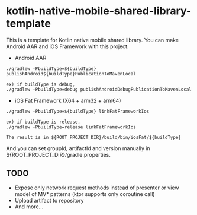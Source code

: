 # kotlin-native-mobile-shared-library-template
This is a template for Kotlin native mobile shared library.
You can make Android AAR and iOS Framework with this project.

- Android AAR
```shell script
./gradlew -PbuildType=${buildType} publishAndroid${buildType}PublicationToMavenLocal

ex) if buildType is debug,
./gradlew -PbuildType=debug publishAndroidDebugPublicationToMavenLocal
```

- iOS Fat Framework (X64 + arm32 + arm64)
```shell script
./gradlew -PbuildType=${buildType} linkFatFrameworkIos

ex) if buildType is release,
./gradlew -PbuildType=release linkFatFrameworkIos

The result is in ${ROOT_PROJECT_DIR}/build/bin/iosFat/${buildType}
```

And you can set groupId, artifactId and version manually in ${ROOT_PROJECT_DIR}/gradle.properties.

## TODO
- Expose only network request methods instead of presenter or view model of MV* patterns (ktor supports only coroutine call)
- Upload artifact to repository
- And more...
